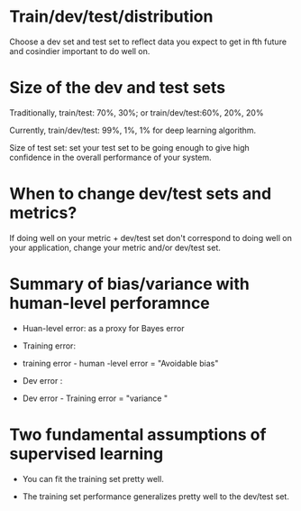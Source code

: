 # Train/dev/test/distribution 

Choose a dev set and test set to reflect data you expect to get in fth future and cosindier important to do well on.

# Size of the dev and test sets

Traditionally, train/test: 70%, 30%; or train/dev/test:60%, 20%, 20%

Currently, train/dev/test: 99%, 1%, 1% for deep learning algorithm.

Size of test set: set your test set to be going enough to give high confidence in the overall performance of your system.


# When to change dev/test sets and metrics?

If doing well on your metric + dev/test set don't correspond to doing well on your application, change your metric and/or dev/test set.

# Summary of bias/variance with human-level perforamnce


* Huan-level error: as a proxy for Bayes error

* Training error:
 * training error - human -level error = "Avoidable bias"

* Dev error :
 * Dev error - Training error = "variance "
 
 
# Two fundamental assumptions of supervised learning

* You can fit the training set pretty well.

* The training set performance generalizes pretty well to the dev/test set.



